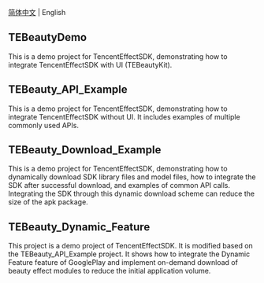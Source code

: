 [简体中文](https://github.com/Tencent-RTC/TencentEffect_Android/blob/main/README_zh_CN.md)  |  English

## TEBeautyDemo
This is a demo project for TencentEffectSDK, demonstrating how to integrate TencentEffectSDK with UI (TEBeautyKit).

## TEBeauty_API_Example
This is a demo project for TencentEffectSDK, demonstrating how to integrate TencentEffectSDK without UI. It includes examples of multiple commonly used APIs. 

## TEBeauty_Download_Example

This is a demo project for TencentEffectSDK, demonstrating how to dynamically download SDK library files and model files, how to integrate the SDK after successful download, and examples of common API calls. Integrating the SDK through this dynamic download scheme can reduce the size of the apk package.

## TEBeauty_Dynamic_Feature
This project is a demo project of TencentEffectSDK. It is modified based on the TEBeauty_API_Example project. It shows how to integrate the Dynamic Feature feature of GooglePlay and implement on-demand download of beauty effect modules to reduce the initial application volume.
